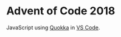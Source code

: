 # Advent of Code 2018

JavaScript using [Quokka](https://quokkajs.com/) in [VS Code](https://code.visualstudio.com/).